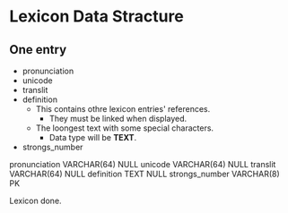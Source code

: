 # Lexicon Data Stracture

## One entry

- pronunciation
- unicode
- translit
- definition
  - This contains othre lexicon entries' references.
    - They must be linked when displayed.
  - The loongest text with some special characters.
    - Data type will be **TEXT**.
- strongs_number

pronunciation VARCHAR(64) NULL
unicode VARCHAR(64) NULL
translit VARCHAR(64) NULL
definition TEXT NULL
strongs_number VARCHAR(8) PK

Lexicon done.